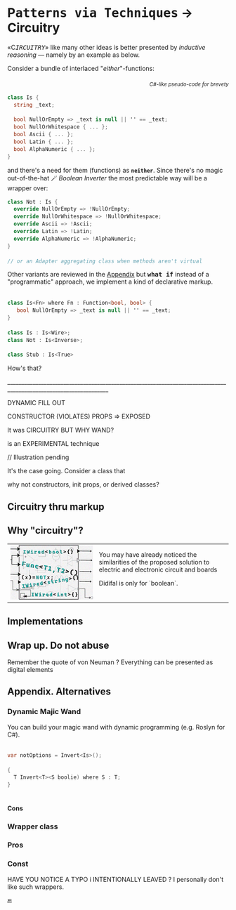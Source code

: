# P<samp>atterns via Techniques</samp> &rarr; Circuitry

«C<samp><i>IRCUITRY</i></samp>» like many other ideas is better presented by _inductive reasoning_ &mdash; namely by an example as below.

Consider a bundle of interlaced "_either_"-functions:

<div align="right"><sub><i>C#-like pseudo-code for brevety</i></sub></div>

```csharp
class Is {
  string _text;

  bool NullOrEmpty => _text is null || '' == _text;
  bool NullOrWhitespace { ... };
  bool Ascii { ... };
  bool Latin { ... };
  bool AlphaNumeric { ... };
}

```

and there's a need for them (functions) as **`neither`**. Since there's no magic out-of-the-hat 🪄 _Boolean Inverter_ the most predictable way will be a wrapper over:

```csharp
class Not : Is {
  override NullOrEmpty => !NullOrEmpty;
  override NullOrWhitespace => !NullOrWhitespace;
  override Ascii => !Ascii;
  override Latin => !Latin;
  override AlphaNumeric => !AlphaNumeric;
}

// or an Adapter aggregating class when methods aren't virtual
```

Other variants are reviewed in the [Appendix](#alternatives) but <b><samp>what if</samp></b> instead of a "programmatic" approach, we implement a kind of declarative markup.

```csharp

class Is<Fn> where Fn : Function<bool, bool> {
   bool NullOrEmpty => _text is null || '' == _text;
}

class Is : Is<Wire>;
class Not : Is<Inverse>;

class Stub : Is<True>

```

How's that?

\__________________________________________________________________________________________________________________


DYNAMIC FILL OUT

CONSTRUCTOR (VIOLATES)
   PROPS => EXPOSED

It was CIRCUITRY BUT WHY WAND?


is an EXPERIMENTAL technique

// Illustration pending

It's the case going. Consider a class that 

why not 
constructors, init props, or derived classes?

## Circuitry thru markup

## <a id="why-circuitry" /> Why "circuitry"?

<table><tr valign="top"><td width="40%"><img alt="&nbsp;electrical circuit collage" src="../../../_rsc/img/illus/Circuitry.jpg" /></td><td>
  <p>You may have already noticed the similarities of the proposed solution to electric and electronic circuit and boards</p>
  <p>Didifal is only for `boolean`.</p>
</td></tr>
</table>

## Implementations



## Wrap up. Do not abuse

Remember the quote of von Neuman ?
Everything can be presented as digital elements 

## Appendix. Alternatives<a id="alternatives" />

### Dynamic Majic Wand

You can build your magic wand with dynamic programming (e.g. Roslyn for C#).

```csharp

var notOptions = Invert<Is>();

{
  T Invert<T><S boolie) where S : T;
}



```

#### Cons



### Wrapper class

### Pros 

### Const

HAVE YOU NOTICE A TYPO i INTENTIONALLY LEAVED ? I personally don't like such wrappers.

🔚
